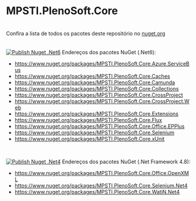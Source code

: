 # MPSTI.PlenoSoft.Core
\
Confira a lista de todos os pacotes deste repositório no [nuget.org](https://www.nuget.org/profiles/mercadopleno.com.br)
\
\
\
[![Publish Nuget .Net6](https://github.com/Mercado-Pleno/MPSTI.PlenoSoft.Core/actions/workflows/publish-nuget-net6.yml/badge.svg)](https://github.com/Mercado-Pleno/MPSTI.PlenoSoft.Core/actions/workflows/publish-nuget-net6.yml)
Endereços dos pacotes NuGet (.Net6):
- https://www.nuget.org/packages/MPSTI.PlenoSoft.Core.Azure.ServiceBus
- https://www.nuget.org/packages/MPSTI.PlenoSoft.Core.Caches
- https://www.nuget.org/packages/MPSTI.PlenoSoft.Core.Camunda
- https://www.nuget.org/packages/MPSTI.PlenoSoft.Core.Collections
- https://www.nuget.org/packages/MPSTI.PlenoSoft.Core.CrossProject
- https://www.nuget.org/packages/MPSTI.PlenoSoft.Core.CrossProject.Web
- https://www.nuget.org/packages/MPSTI.PlenoSoft.Core.Extensions
- https://www.nuget.org/packages/MPSTI.PlenoSoft.Core.Flux
- https://www.nuget.org/packages/MPSTI.PlenoSoft.Core.Office.EPPlus
- https://www.nuget.org/packages/MPSTI.PlenoSoft.Core.Selenium
- https://www.nuget.org/packages/MPSTI.PlenoSoft.Core.xUnit

<br/>

[![Publish Nuget .Net4](https://github.com/Mercado-Pleno/MPSTI.PlenoSoft.Core/actions/workflows/publish-nuget-net4.yml/badge.svg)](https://github.com/Mercado-Pleno/MPSTI.PlenoSoft.Core/actions/workflows/publish-nuget-net4.yml)
Endereços dos pacotes NuGet (.Net Framework 4.8):
- https://www.nuget.org/packages/MPSTI.PlenoSoft.Core.Office.OpenXML
- https://www.nuget.org/packages/MPSTI.PlenoSoft.Core.Selenium.Net4
- https://www.nuget.org/packages/MPSTI.PlenoSoft.Core.WatiN.Net4

